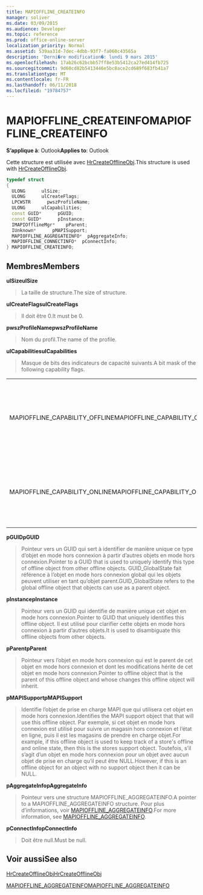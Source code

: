 ```yaml
---
title: MAPIOFFLINE_CREATEINFO
manager: soliver
ms.date: 03/09/2015
ms.audience: Developer
ms.topic: reference
ms.prod: office-online-server
localization_priority: Normal
ms.assetid: 539aa31d-7dec-4dbb-93f7-fa060c43565a
description: 'Derni�re modification�: lundi 9 mars 2015'
ms.openlocfilehash: 17ab26c62bcbb57ff8e53b5412ca27ed414fb725
ms.sourcegitcommit: 9d60cd82b5413446e5bc8ace2cd689f683fb41a7
ms.translationtype: MT
ms.contentlocale: fr-FR
ms.lasthandoff: 06/11/2018
ms.locfileid: "19784757"
---
```

# <a name="mapiofflinecreateinfo"></a><span data-ttu-id="6e27a-103">MAPIOFFLINE_CREATEINFO</span><span class="sxs-lookup"><span data-stu-id="6e27a-103">MAPIOFFLINE_CREATEINFO</span></span>

  
  
<span data-ttu-id="6e27a-104">**S’applique à**: Outlook</span><span class="sxs-lookup"><span data-stu-id="6e27a-104">**Applies to**: Outlook</span></span> 
  
<span data-ttu-id="6e27a-105">Cette structure est utilisée avec [HrCreateOfflineObj](hrcreateofflineobj.md).</span><span class="sxs-lookup"><span data-stu-id="6e27a-105">This structure is used with [HrCreateOfflineObj](hrcreateofflineobj.md).</span></span>
  
```cpp
typedef struct
{
  ULONG      ulSize;
  ULONG      ulCreateFlags;
  LPCWSTR      pwszProfileName;
  ULONG      ulCapabilities;
  const GUID*      pGUID;
  const GUID*      pInstance;
  IMAPIOfflineMgr*    pParent;
  IUnknown*      pMAPISupport;
  MAPIOFFLINE_AGGREGATEINFO*  pAggregateInfo;
  MAPIOFFLINE_CONNECTINFO*  pConnectInfo;
} MAPIOFFLINE_CREATEINFO;
```

## <a name="members"></a><span data-ttu-id="6e27a-106">Membres</span><span class="sxs-lookup"><span data-stu-id="6e27a-106">Members</span></span>

 <span data-ttu-id="6e27a-107">**ulSize**</span><span class="sxs-lookup"><span data-stu-id="6e27a-107">**ulSize**</span></span>
  
> <span data-ttu-id="6e27a-108">La taille de structure.</span><span class="sxs-lookup"><span data-stu-id="6e27a-108">The size of structure.</span></span>
    
 <span data-ttu-id="6e27a-109">**ulCreateFlags**</span><span class="sxs-lookup"><span data-stu-id="6e27a-109">**ulCreateFlags**</span></span>
  
> <span data-ttu-id="6e27a-110">Il doit être 0.</span><span class="sxs-lookup"><span data-stu-id="6e27a-110">It must be 0.</span></span>
    
 <span data-ttu-id="6e27a-111">**pwszProfileName**</span><span class="sxs-lookup"><span data-stu-id="6e27a-111">**pwszProfileName**</span></span>
  
> <span data-ttu-id="6e27a-112">Nom du profil.</span><span class="sxs-lookup"><span data-stu-id="6e27a-112">The name of the profile.</span></span>
    
 <span data-ttu-id="6e27a-113">**ulCapabilities**</span><span class="sxs-lookup"><span data-stu-id="6e27a-113">**ulCapabilities**</span></span>
  
> <span data-ttu-id="6e27a-114">Masque de bits des indicateurs de capacité suivants.</span><span class="sxs-lookup"><span data-stu-id="6e27a-114">A bit mask of the following capability flags.</span></span>
    
|||
|:-----|:-----|
|<span data-ttu-id="6e27a-115">MAPIOFFLINE_CAPABILITY_OFFLINE</span><span class="sxs-lookup"><span data-stu-id="6e27a-115">MAPIOFFLINE_CAPABILITY_OFFLINE</span></span>  <br/> |<span data-ttu-id="6e27a-116">L’objet en mode hors connexion est capable de passer en mode hors connexion.</span><span class="sxs-lookup"><span data-stu-id="6e27a-116">The offline object is capable of going offline.</span></span>  <br/> |
|<span data-ttu-id="6e27a-117">MAPIOFFLINE_CAPABILITY_ONLINE</span><span class="sxs-lookup"><span data-stu-id="6e27a-117">MAPIOFFLINE_CAPABILITY_ONLINE</span></span>  <br/> |<span data-ttu-id="6e27a-118">L’objet en mode hors connexion est capable de passer en ligne.</span><span class="sxs-lookup"><span data-stu-id="6e27a-118">The offline object is capable of going online.</span></span>  <br/> |
   
 <span data-ttu-id="6e27a-119">**pGUID**</span><span class="sxs-lookup"><span data-stu-id="6e27a-119">**pGUID**</span></span>
  
> <span data-ttu-id="6e27a-120">Pointeur vers un GUID qui sert à identifier de manière unique ce type d’objet en mode hors connexion à partir d’autres objets en mode hors connexion.</span><span class="sxs-lookup"><span data-stu-id="6e27a-120">Pointer to a GUID that is used to uniquely identify this type of offline object from other offline objects.</span></span> <span data-ttu-id="6e27a-121">GUID_GlobalState fait référence à l’objet en mode hors connexion global qui les objets peuvent utiliser en tant qu’objet parent.</span><span class="sxs-lookup"><span data-stu-id="6e27a-121">GUID_GlobalState refers to the global offline object that objects can use as a parent object.</span></span>
    
 <span data-ttu-id="6e27a-122">**pInstance**</span><span class="sxs-lookup"><span data-stu-id="6e27a-122">**pInstance**</span></span>
  
> <span data-ttu-id="6e27a-123">Pointeur vers un GUID qui identifie de manière unique cet objet en mode hors connexion.</span><span class="sxs-lookup"><span data-stu-id="6e27a-123">Pointer to GUID that uniquely identifies this offline object.</span></span> <span data-ttu-id="6e27a-124">Il est utilisé pour clarifier cette objets en mode hors connexion à partir d’autres objets.</span><span class="sxs-lookup"><span data-stu-id="6e27a-124">It is used to disambiguate this offline objects from other objects.</span></span>
    
 <span data-ttu-id="6e27a-125">**pParent**</span><span class="sxs-lookup"><span data-stu-id="6e27a-125">**pParent**</span></span>
  
> <span data-ttu-id="6e27a-126">Pointeur vers l’objet en mode hors connexion qui est le parent de cet objet en mode hors connexion et dont les modifications hérite de cet objet en mode hors connexion.</span><span class="sxs-lookup"><span data-stu-id="6e27a-126">Pointer to offline object that is the parent of this offline object and whose changes this offline object will inherit.</span></span>
    
 <span data-ttu-id="6e27a-127">**pMAPISupport**</span><span class="sxs-lookup"><span data-stu-id="6e27a-127">**pMAPISupport**</span></span>
  
>  <span data-ttu-id="6e27a-128">Identifie l’objet de prise en charge MAPI que qui utilisera cet objet en mode hors connexion.</span><span class="sxs-lookup"><span data-stu-id="6e27a-128">Identifies the MAPI support object that that will use this offline object.</span></span> <span data-ttu-id="6e27a-129">Par exemple, si cet objet en mode hors connexion est utilisé pour suivre un magasin hors connexion et l’état en ligne, puis il est les magasins de prendre en charge objet.</span><span class="sxs-lookup"><span data-stu-id="6e27a-129">For example, if this offline object is used to keep track of a store's offline and online state, then this is the stores support object.</span></span> <span data-ttu-id="6e27a-130">Toutefois, s’il s’agit d’un objet en mode hors connexion pour un objet avec aucun objet de prise en charge qu’il peut être NULL.</span><span class="sxs-lookup"><span data-stu-id="6e27a-130">However, if this is an offline object for an object with no support object then it can be NULL.</span></span> 
    
 <span data-ttu-id="6e27a-131">**pAggregateInfo**</span><span class="sxs-lookup"><span data-stu-id="6e27a-131">**pAggregateInfo**</span></span>
  
> <span data-ttu-id="6e27a-132">Pointeur vers une structure MAPIOFFLINE_AGGREGATEINFO.</span><span class="sxs-lookup"><span data-stu-id="6e27a-132">A pointer to a MAPIOFFLINE_AGGREGATEINFO structure.</span></span> <span data-ttu-id="6e27a-133">Pour plus d’informations, voir [MAPIOFFLINE_AGGREGATEINFO](mapioffline_aggregateinfo.md).</span><span class="sxs-lookup"><span data-stu-id="6e27a-133">For more information, see [MAPIOFFLINE_AGGREGATEINFO](mapioffline_aggregateinfo.md).</span></span>
    
 <span data-ttu-id="6e27a-134">**pConnectInfo**</span><span class="sxs-lookup"><span data-stu-id="6e27a-134">**pConnectInfo**</span></span>
  
> <span data-ttu-id="6e27a-135">Doit être null.</span><span class="sxs-lookup"><span data-stu-id="6e27a-135">Must be null.</span></span>
    
## <a name="see-also"></a><span data-ttu-id="6e27a-136">Voir aussi</span><span class="sxs-lookup"><span data-stu-id="6e27a-136">See also</span></span>



[<span data-ttu-id="6e27a-137">HrCreateOfflineObj</span><span class="sxs-lookup"><span data-stu-id="6e27a-137">HrCreateOfflineObj</span></span>](hrcreateofflineobj.md)
  
[<span data-ttu-id="6e27a-138">MAPIOFFLINE_AGGREGATEINFO</span><span class="sxs-lookup"><span data-stu-id="6e27a-138">MAPIOFFLINE_AGGREGATEINFO</span></span>](mapioffline_aggregateinfo.md)


